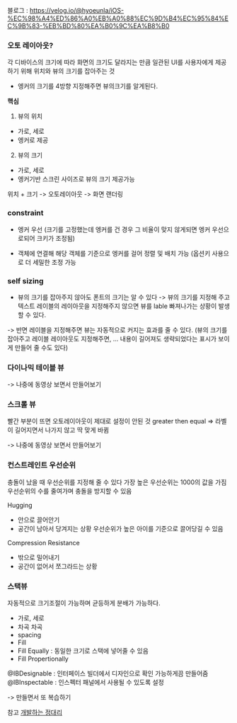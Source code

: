 블로그 : https://velog.io/@hyoeunla/iOS-%EC%98%A4%ED%86%A0%EB%A0%88%EC%9D%B4%EC%95%84%EC%9B%83-%EB%BD%80%EA%B0%9C%EA%B8%B0

### 오토 레이아웃?

각 디바이스의 크기에 따라 화면의 크기도 달라지는 만큼 일관된 UI를 사용자에게 제공하기 위해 위치와 뷰의 크기를 잡아주는 것

- 엥커의 크기를 4방향 지정해주면 뷰의크기를 알게된다.

**핵심**

1. 뷰의 위치

- 가로, 세로
- 엥커로 제공

2. 뷰의 크기

- 가로, 세로
- 엥커기반 스크린 사이즈로 뷰의 크기 제공가능

위치 + 크기 -> 오토레이아웃 -> 화면 랜더링

### constraint

- 엥커 우선 (크기를 고정했는데 엥커를 건 경우 그 비율이 맞지 않게되면 엥커 우선으로되어 크키가 조정됨)

- 객체에 연결해 해당 객체를 기준으로 엥커를 걸어 정렬 및 배치 가능 (옵션키 사용으로 더 세밀한 조정 가능

### self sizing

- 뷰의 크기를 잡아주지 않아도 폰트의 크기는 알 수 있다
  -> 뷰의 크기를 지정해 주고 텍스트 레이블의 레이아웃을 지정해주지 않으면 뷰를 lable 빠져나가는 상황이 발생할 수 있다.

-> 반면 레이블을 지정해주면 뷰는 자동적으로 커지는 효과를 줄 수 있다.
(뷰의 크기를 잡아주고 레이블 레이아웃도 지정해주면, ... 내용이 길어져도 생략되었다는 표시가 보이게 만들어 줄 수도 있다)

### 다이나믹 테이블 뷰

-> 나중에 동영상 보면서 만들어보기

### 스크롤 뷰

빨간 부분이 뜨면 오토레이아웃이 제대로 설정이 안된 것
greater then equal => 라벨이 길어지면서 나가지 않고 딱 맞게 바뀜

-> 나중에 동영상 보면서 만들어보기

### 컨스트레인트 우선순위

충돌이 났을 때 우선순위를 지정해 줄 수 있다
가장 높은 우선순위는 1000의 값을 가짐
우선순위의 수를 줄여가며 충돌을 방지할 수 있음

Hugging

- 안으로 끌어안기
- 공간이 남아서 당겨지는 상황
  우선순위가 높은 아이를 기준으로 끌어당길 수 있음

Compression Resistance

- 밖으로 밀어내기
- 공간이 없어서 쪼그라드는 상황

### 스택뷰

자동적으로 크기조절이 가능하며 균등하게 분배가 가능하다.

- 가로, 세로
- 차곡 차곡
- spacing
- Fill
- Fill Equally : 동일한 크기로 스택에 넣어줄 수 있음
- Fill Propertionally

@IBDesignable : 인터페이스 빌더에서 디자인으로 확인 가능하게끔 만들어줌
@IBInspectable : 인스펙터 패널에서 사용될 수 있도록 설정

-> 만들면서 또 복습하기

참고
[개발하는 정대리](https://www.youtube.com/watch?v=x_JjtX4SCXY&list=PLgOlaPUIbynpvYsyKTrH2bpVlOCHkz6OY&index=7)
